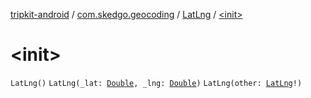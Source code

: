 [tripkit-android](../../index.md) / [com.skedgo.geocoding](../index.md) / [LatLng](index.md) / [&lt;init&gt;](./-init-.md)

# &lt;init&gt;

`LatLng()`
`LatLng(_lat: `[`Double`](https://kotlinlang.org/api/latest/jvm/stdlib/kotlin/-double/index.html)`, _lng: `[`Double`](https://kotlinlang.org/api/latest/jvm/stdlib/kotlin/-double/index.html)`)`
`LatLng(other: `[`LatLng`](index.md)`!)`